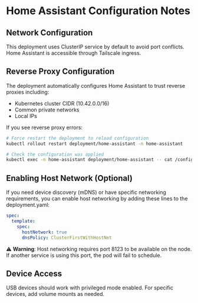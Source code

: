 # Home Assistant Configuration Notes

## Network Configuration

This deployment uses ClusterIP service by default to avoid port conflicts. Home Assistant is accessible through Tailscale ingress.

## Reverse Proxy Configuration

The deployment automatically configures Home Assistant to trust reverse proxies including:
- Kubernetes cluster CIDR (10.42.0.0/16)
- Common private networks
- Local IPs

If you see reverse proxy errors:
```bash
# Force restart the deployment to reload configuration
kubectl rollout restart deployment/home-assistant -n home-assistant

# Check the configuration was applied
kubectl exec -n home-assistant deployment/home-assistant -- cat /config/configuration.yaml | grep -A 10 "http:"
```

## Enabling Host Network (Optional)

If you need device discovery (mDNS) or have specific networking requirements, you can enable host networking by adding these lines to the deployment.yaml:

```yaml
spec:
  template:
    spec:
      hostNetwork: true
      dnsPolicy: ClusterFirstWithHostNet
```

⚠️ **Warning**: Host networking requires port 8123 to be available on the node. If another service is using this port, the pod will fail to schedule.

## Device Access

USB devices should work with privileged mode enabled. For specific devices, add volume mounts as needed.

